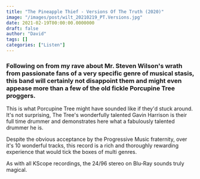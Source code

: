 ```yaml
---
title: "The Pineapple Thief - Versions Of The Truth (2020)"
image: "/images/post/wilt_20210219_PT.Versions.jpg"
date: 2021-02-19T00:00:00.0000000
draft: false
author: "David"
tags: []
categories: ["Listen"]
---
```

### Following on from my rave about Mr. Steven Wilson's wrath from passionate fans of a very specific genre of musical stasis, this band will certainly not disappoint them and might even appease more than a few of the old fickle Porcupine Tree proggers.

 This is what Porcupine Tree might have sounded like if they'd stuck around. It's not surprising, The Tree's wonderfully talented Gavin Harrison is their full time drummer and demonstrates here what a fabulously talented drummer he is.

 Despite the obvious acceptance by the Progressive Music fraternity, over it's 10 wonderful tracks, this record is a rich and thoroughly rewarding experience that would tick the boxes of multi genres.   
  
As with all KScope recordings, the 24/96 stereo on Blu-Ray sounds truly magical.